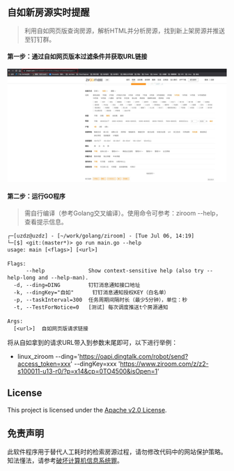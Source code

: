 ## 自如新房源实时提醒

> 利用自如网页版查询房源，解析HTML并分析房源，找到新上架房源并推送至钉钉群。

#### 第一步：通过自如网页版本过滤条件并获取URL链接

![](images/964E6B93-FF17-42B1-8531-F77D79DDAF44.png)

#### 第二步：运行GO程序

> 需自行编译（参考Golang交叉编译）。使用命令可参考：ziroom --help，查看提示信息。


```shell script
┌─[uzdz@uzdz] - [~/work/golang/ziroom] - [Tue Jul 06, 14:19]
└─[$] <git:(master*)> go run main.go --help                                                                                                                                                                                              
usage: main [<flags>] [<url>]

Flags:
      --help              Show context-sensitive help (also try --help-long and --help-man).
  -d, --ding=DING         钉钉消息通知接口地址
  -k, --dingKey="自如"      钉钉消息通知授权KEY（白名单）
  -p, --taskInterval=300  任务周期间隔时长（最少5分钟），单位：秒
  -t, --TestForNotice=0   [测试] 每次调度推送t个房源通知

Args:
  [<url>]  自如网页版请求链接
```

将从自如拿到的请求URL带入到参数末尾即可，以下进行举例：

* linux_ziroom --ding='https://oapi.dingtalk.com/robot/send?access_token=xxx' --dingKey=xxx 'https://www.ziroom.com/z/z2-s100011-u13-r0/?p=x14&cp=0TO4500&isOpen=1'

## License

This project is licensed under the [Apache v2.0 License](https://github.com/apache/skywalking-cli/blob/master/LICENSE).

## 免责声明

此软件程序用于替代人工耗时的检索房源过程，请勿修改代码中的网站保护策略。知法懂法，请参考[破坏计算机信息系统罪](https://www.66law.cn/zuiming/276.aspx)。